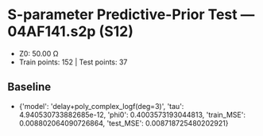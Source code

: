 # S-parameter Predictive-Prior Test — 04AF141.s2p (S12)
- Z0: 50.00 Ω
- Train points: 152  |  Test points: 37

## Baseline
- {'model': 'delay+poly_complex_logf(deg=3)', 'tau': 4.940530733882685e-12, 'phi0': 0.4003573193044813, 'train_MSE': 0.008802064090726864, 'test_MSE': 0.008718725480202921}